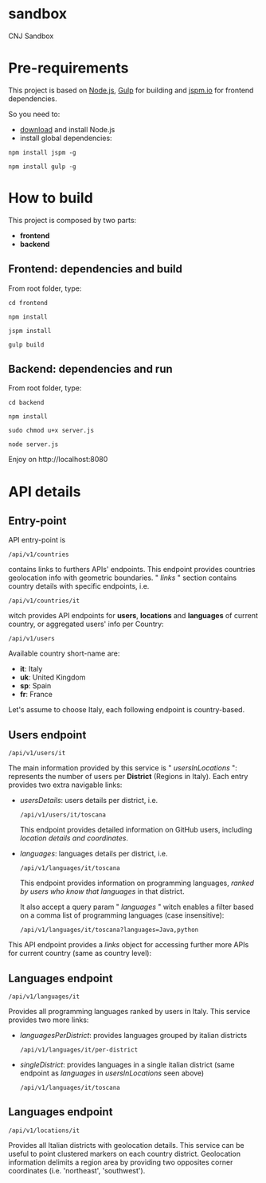 # sandbox
CNJ Sandbox

# Pre-requirements #
This project is based on [Node.js](https://nodejs.org/), [Gulp](http://gulpjs.com/) for building and [jspm.io](http://jspm.io/) for frontend dependencies. 

So you need to:

* [download](https://nodejs.org/download/) and install Node.js
* install global dependencies:
```
npm install jspm -g
```
```
npm install gulp -g
```

# How to build #

This project is composed by two parts:

* **frontend**
* **backend**

## Frontend: dependencies and build ##

From root folder, type:
```
cd frontend
```
```
npm install
```
```
jspm install
```
```
gulp build
```


## Backend: dependencies and run ##

From root folder, type:
```
cd backend
```
```
npm install
```
```
sudo chmod u+x server.js
```
```
node server.js
```

Enjoy on http://localhost:8080

# API details #
## Entry-point ##
API entry-point is 

```
/api/v1/countries
```

contains links to furthers APIs' endpoints.
This endpoint provides countries geolocation info with geometric boundaries. " *links* " section contains country details with specific endpoints, i.e.

```
/api/v1/countries/it
```
witch provides API endpoints for **users**, **locations** and **languages** of current country, or aggregated users' info per Country:

```
/api/v1/users
```

Available country short-name are:

* **it**: Italy
* **uk**: United Kingdom
* **sp**: Spain
* **fr**: France

Let's assume to choose Italy, each following endpoint is country-based.

## Users endpoint ##

```
/api/v1/users/it
```

The main information provided by this service is " *usersInLocations* ": represents the number of users per **District** (Regions in Italy). 
Each entry provides two extra navigable links:
 
* *usersDetails*: users details per district, i.e.
    
    ```
    /api/v1/users/it/toscana
    ```
    
    This endpoint provides detailed information on GitHub users, including *location details and coordinates*.

* *languages*: languages details per district, i.e.

    ```
    /api/v1/languages/it/toscana
    ```
    
    This endpoint provides information on programming languages, *ranked by users who know that languages* in that district.
    
    It also accept a query param " *languages* " witch enables a filter based on a comma list of programming languages (case insensitive):
    
    ```
    /api/v1/languages/it/toscana?languages=Java,python
    ```
    
    
This API endpoint provides a *links* object for accessing further more APIs for current country (same as country level):

## Languages endpoint ##
    
```
/api/v1/languages/it
```

Provides all programming languages ranked by users in Italy.
This service provides two more links:

* *languagesPerDistrict*: provides languages grouped by italian districts

    ```
    /api/v1/languages/it/per-district
    ```

* *singleDistrict*: provides languages in a single italian district (same endpoint as *languages* in *usersInLocations* seen above)
    
    ```
    /api/v1/languages/it/toscana
    ```
    
## Languages endpoint ##

```
/api/v1/locations/it
```

Provides all Italian districts with geolocation details. This service can be useful to point clustered markers on each country district.
Geolocation information delimits a region area by providing two opposites corner coordinates (i.e. 'northeast', 'southwest').